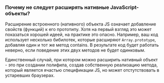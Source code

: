 ### Почему не следует расширять нативные JavaScript-объекты?

Расширение встроенного (нативного) объекта JS означает добавление свойств (функций) к его прототипу. Хотя на первый взгляд это может показаться хорошей идеей, на практике это опасно. Например, ваш код использует несколько бибилотек, которые расширяют `Array.prototype`, добавляя один и тот же метод contains. В результате код будет работать неверно, если поведение этих двух методов не будет одинковым.

Единственный случай, при котором можно расширить нативный объект - это при создании полифила, создав собственную реализацию метода, который является ячастью спецификации JS, но может отстутствовать в устаревших браузерах.